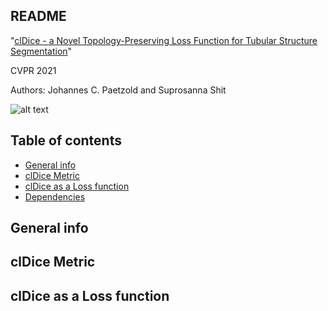 ## README 

"[clDice - a Novel Topology-Preserving Loss Function for Tubular Structure Segmentation](https://arxiv.org/abs/2003.07311)"

CVPR 2021

Authors:  Johannes C. Paetzold and Suprosanna Shit


![alt text](https://github.com/[username]/[reponame]/blob/[branch]/image.jpg?raw=true)



## Table of contents

* [General info](#general-info)
* [clDice Metric](#metric)
* [clDice as a Loss function](#loss)
* [Dependencies](#depend)

## General info

## clDice Metric

## clDice as a Loss function

